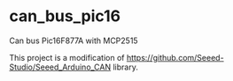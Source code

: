 # can_bus_pic16
 Can bus Pic16F877A with MCP2515 

 This project is a modification of https://github.com/Seeed-Studio/Seeed_Arduino_CAN library. 

